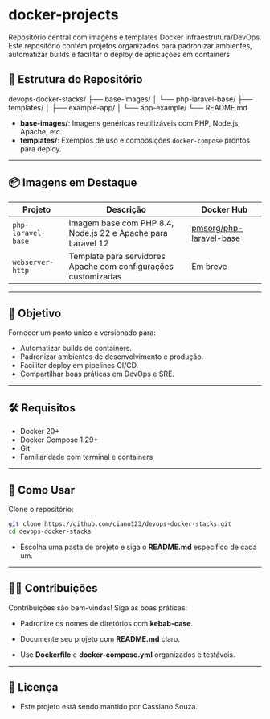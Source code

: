 # docker-projects

Repositório central com imagens e templates Docker infraestrutura/DevOps. Este repositório contém projetos organizados para padronizar ambientes, automatizar builds e facilitar o deploy de aplicações em containers.

## 📁 Estrutura do Repositório
devops-docker-stacks/
├── base-images/
│ └── php-laravel-base/
├── templates/
│ ├── example-app/
│ └── app-example/
└── README.md

- **base-images/**: Imagens genéricas reutilizáveis com PHP, Node.js, Apache, etc.
- **templates/**: Exemplos de uso e composições `docker-compose` prontos para deploy.

---

## 📦 Imagens em Destaque

| Projeto | Descrição | Docker Hub |
|--------|-----------|------------|
| `php-laravel-base` | Imagem base com PHP 8.4, Node.js 22 e Apache para Laravel 12 | [pmsorg/php-laravel-base](https://hub.docker.com/r/pmsorg/php-laravel-base) |
| `webserver-http` | Template para servidores Apache com configurações customizadas | Em breve |

---

## 🚀 Objetivo

Fornecer um ponto único e versionado para:
- Automatizar builds de containers.
- Padronizar ambientes de desenvolvimento e produção.
- Facilitar deploy em pipelines CI/CD.
- Compartilhar boas práticas em DevOps e SRE.

---

## 🛠️ Requisitos

- Docker 20+
- Docker Compose 1.29+
- Git
- Familiaridade com terminal e containers

---

## 📖 Como Usar

Clone o repositório:
```bash
git clone https://github.com/ciano123/devops-docker-stacks.git
cd devops-docker-stacks
```
- Escolha uma pasta de projeto e siga o **README.md** específico de cada um.

---

## 🧑‍💻 Contribuições
Contribuições são bem-vindas! Siga as boas práticas:

  - Padronize os nomes de diretórios com **kebab-case**.

  -  Documente seu projeto com **README.md** claro.

  - Use **Dockerfile** e **docker-compose.yml** organizados e testáveis.

---

## 📄 Licença
- Este projeto está sendo mantido por Cassiano Souza.